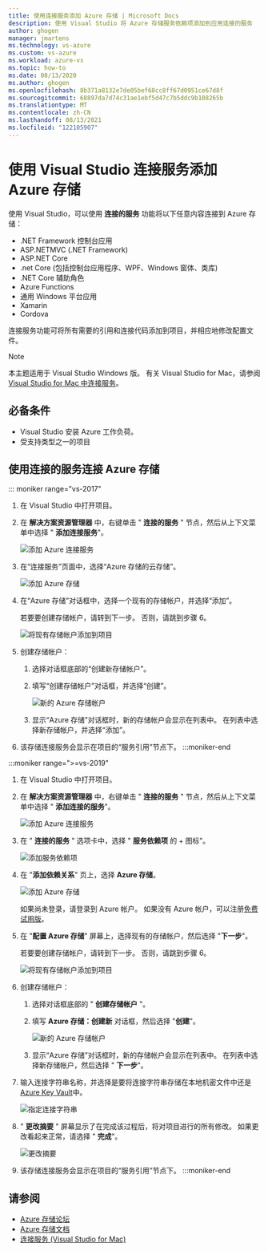 ```yaml
---
title: 使用连接服务添加 Azure 存储 | Microsoft Docs
description: 使用 Visual Studio 将 Azure 存储服务依赖项添加到应用连接的服务
author: ghogen
manager: jmartens
ms.technology: vs-azure
ms.custom: vs-azure
ms.workload: azure-vs
ms.topic: how-to
ms.date: 08/13/2020
ms.author: ghogen
ms.openlocfilehash: 8b371a8132e7de05bef68cc8ff67d0951ce67d8f
ms.sourcegitcommit: 68897da7d74c31ae1ebf5d47c7b5ddc9b108265b
ms.translationtype: MT
ms.contentlocale: zh-CN
ms.lasthandoff: 08/13/2021
ms.locfileid: "122105907"
---
```

# <a name="adding-azure-storage-by-using-visual-studio-connected-services"></a>使用 Visual Studio 连接服务添加 Azure 存储

使用 Visual Studio，可以使用 **连接的服务** 功能将以下任意内容连接到 Azure 存储：

- .NET Framework 控制台应用
- ASP.NETMVC (.NET Framework) 
- ASP.NET Core
- .net Core (包括控制台应用程序、WPF、Windows 窗体、类库) 
- .NET Core 辅助角色
- Azure Functions
- 通用 Windows 平台应用
- Xamarin
- Cordova

连接服务功能可将所有需要的引用和连接代码添加到项目，并相应地修改配置文件。

> [!NOTE]
> 本主题适用于 Visual Studio  Windows 版。 有关 Visual Studio for Mac，请参阅 [Visual Studio for Mac 中连接服务](/visualstudio/mac/connected-services)。
## <a name="prerequisites"></a>必备条件

- Visual Studio 安装 Azure 工作负荷。
- 受支持类型之一的项目

## <a name="connect-to-azure-storage-using-connected-services"></a>使用连接的服务连接 Azure 存储

::: moniker range="vs-2017"

1. 在 Visual Studio 中打开项目。

1. 在 **解决方案资源管理器** 中，右键单击 " **连接的服务** " 节点，然后从上下文菜单中选择 " **添加连接服务**"。

    ![添加 Azure 连接服务](./media/vs-azure-tools-connected-services-storage/add-connected-service.png)

1. 在“连接服务”页面中，选择“Azure 存储的云存储”。

    ![添加 Azure 存储](./media/vs-azure-tools-connected-services-storage/add-azure-storage.png)

1. 在“Azure 存储”对话框中，选择一个现有的存储帐户，并选择“添加”。

    若要要创建存储帐户，请转到下一步。 否则，请跳到步骤 6。

    ![将现有存储帐户添加到项目](./media/vs-azure-tools-connected-services-storage/select-azure-storage-account.png)

1. 创建存储帐户：

   1. 选择对话框底部的“创建新存储帐户”。

   1. 填写“创建存储帐户”对话框，并选择“创建”。

       ![新的 Azure 存储帐户](./media/vs-azure-tools-connected-services-storage/create-storage-account.png)

   1. 显示“Azure 存储”对话框时，新的存储帐户会显示在列表中。 在列表中选择新存储帐户，并选择“添加”。

1. 该存储连接服务会显示在项目的“服务引用”节点下。
:::moniker-end

:::moniker range=">=vs-2019"

1. 在 Visual Studio 中打开项目。

1. 在 **解决方案资源管理器** 中，右键单击 " **连接的服务** " 节点，然后从上下文菜单中选择 " **添加连接的服务**"。

    ![添加 Azure 连接服务](./media/vs-azure-tools-connected-services-storage/vs-2019/add-connected-service.png)

1. 在 " **连接的服务** " 选项卡中，选择 " **服务依赖项** 的 + 图标"。

    ![添加服务依赖项](./media/vs-azure-tools-connected-services-storage/vs-2019/connected-services-tab.png)

1. 在 "**添加依赖关系**" 页上，选择 **Azure 存储**。

    ![添加 Azure 存储](./media/vs-azure-tools-connected-services-storage/vs-2019/add-azure-storage.png)

    如果尚未登录，请登录到 Azure 帐户。 如果没有 Azure 帐户，可以注册[免费试用版](https://azure.microsoft.com/account/free)。

1. 在 "**配置 Azure 存储**" 屏幕上，选择现有的存储帐户，然后选择 "**下一步**"。

    若要要创建存储帐户，请转到下一步。 否则，请跳到步骤 6。

    ![将现有存储帐户添加到项目](./media/vs-azure-tools-connected-services-storage/vs-2019/select-azure-storage-account.png)

1. 创建存储帐户：

   1. 选择对话框底部的 " **创建存储帐户** "。

   1. 填写 **Azure 存储：创建新** 对话框，然后选择 "**创建**"。

       ![新的 Azure 存储帐户](./media/vs-azure-tools-connected-services-storage/vs-2019/create-storage-account.png)

   1. 显示“Azure 存储”对话框时，新的存储帐户会显示在列表中。 在列表中选择新存储帐户，然后选择 " **下一步**"。

1. 输入连接字符串名称，并选择是要将连接字符串存储在本地机密文件中还是 [Azure Key Vault](/azure/key-vault)中。

   ![指定连接字符串](./media/vs-azure-tools-connected-services-storage/vs-2019/connection-string.png)

1. " **更改摘要** " 屏幕显示了在完成该过程后，将对项目进行的所有修改。 如果更改看起来正常，请选择 " **完成**"。

   ![更改摘要](./media/vs-azure-tools-connected-services-storage/vs-2019/summary-of-changes.png)

1. 该存储连接服务会显示在项目的“服务引用”节点下。
:::moniker-end

## <a name="see-also"></a>请参阅

- [Azure 存储论坛](https://social.msdn.microsoft.com/forums/azure/home?forum=windowsazuredata)
- [Azure 存储文档](/azure/storage/)
- [连接服务 (Visual Studio for Mac)](/visualstudio/mac/connected-services)
